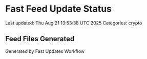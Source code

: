 # Fast Feed Update Status
Last updated: Thu Aug 21 13:53:38 UTC 2025
Categories: crypto

## Feed Files Generated

Generated by Fast Updates Workflow
